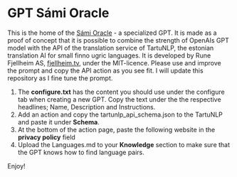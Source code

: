 # GPT Sámi Oracle
This is the home of the [Sámi Oracle](https://chat.openai.com/g/g-vWjbN6qdJ-sami-oracle) - a specialized GPT. It is made as a proof of concept that it is possible to combine the strength of OpenAIs GPT model with the API of the translation service of TartuNLP, the estonian translation AI for small finno ugric languages.
It is developed by Rune Fjellheim AS, [fjellheim.tv](https://fjellheim.tv), under the MIT-licence. Please use and improve the prompt and copy the API action as you see fit. I will update this repository as I fine tune the prompt.

1. The **configure.txt** has the content you should use under the configure tab when creating a new GPT. Copy the text under the the respective headlines; Name, Description and Instructions.
2. Add an action and copy the tartunlp_api_schema.json to the TartuNLP and paste it under **Schema**.
3. At the bottom of the action page, paste the following website in the **privacy policy** field
4. Upload the Languages.md to your **Knowledge** section to make sure that the GPT knows how to find language pairs.

Enjoy!
